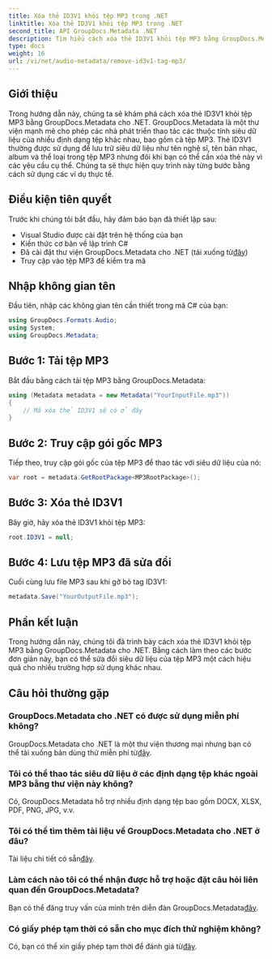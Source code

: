 ```yaml
---
title: Xóa thẻ ID3V1 khỏi tệp MP3 trong .NET
linktitle: Xóa thẻ ID3V1 khỏi tệp MP3 trong .NET
second_title: API GroupDocs.Metadata .NET
description: Tìm hiểu cách xóa thẻ ID3V1 khỏi tệp MP3 bằng GroupDocs.Metadata cho .NET. Hướng dẫn từng bước dễ dàng với các ví dụ thực tế.
type: docs
weight: 16
url: /vi/net/audio-metadata/remove-id3v1-tag-mp3/
---
```

## Giới thiệu
Trong hướng dẫn này, chúng ta sẽ khám phá cách xóa thẻ ID3V1 khỏi tệp MP3 bằng GroupDocs.Metadata cho .NET. GroupDocs.Metadata là một thư viện mạnh mẽ cho phép các nhà phát triển thao tác các thuộc tính siêu dữ liệu của nhiều định dạng tệp khác nhau, bao gồm cả tệp MP3. Thẻ ID3V1 thường được sử dụng để lưu trữ siêu dữ liệu như tên nghệ sĩ, tên bản nhạc, album và thể loại trong tệp MP3 nhưng đôi khi bạn có thể cần xóa thẻ này vì các yêu cầu cụ thể. Chúng ta sẽ thực hiện quy trình này từng bước bằng cách sử dụng các ví dụ thực tế.
## Điều kiện tiên quyết
Trước khi chúng tôi bắt đầu, hãy đảm bảo bạn đã thiết lập sau:
- Visual Studio được cài đặt trên hệ thống của bạn
- Kiến thức cơ bản về lập trình C#
-  Đã cài đặt thư viện GroupDocs.Metadata cho .NET (tải xuống từ[đây](https://releases.groupdocs.com/metadata/net/))
- Truy cập vào tệp MP3 để kiểm tra mã

## Nhập không gian tên
Đầu tiên, nhập các không gian tên cần thiết trong mã C# của bạn:
```csharp
using GroupDocs.Formats.Audio;
using System;
using GroupDocs.Metadata;
```
## Bước 1: Tải tệp MP3
Bắt đầu bằng cách tải tệp MP3 bằng GroupDocs.Metadata:
```csharp
using (Metadata metadata = new Metadata("YourInputFile.mp3"))
{
    // Mã xóa thẻ ID3V1 sẽ có ở đây
}
```
## Bước 2: Truy cập gói gốc MP3
Tiếp theo, truy cập gói gốc của tệp MP3 để thao tác với siêu dữ liệu của nó:
```csharp
var root = metadata.GetRootPackage<MP3RootPackage>();
```
## Bước 3: Xóa thẻ ID3V1
Bây giờ, hãy xóa thẻ ID3V1 khỏi tệp MP3:
```csharp
root.ID3V1 = null;
```
## Bước 4: Lưu tệp MP3 đã sửa đổi
Cuối cùng lưu file MP3 sau khi gỡ bỏ tag ID3V1:
```csharp
metadata.Save("YourOutputFile.mp3");
```

## Phần kết luận
Trong hướng dẫn này, chúng tôi đã trình bày cách xóa thẻ ID3V1 khỏi tệp MP3 bằng GroupDocs.Metadata cho .NET. Bằng cách làm theo các bước đơn giản này, bạn có thể sửa đổi siêu dữ liệu của tệp MP3 một cách hiệu quả cho nhiều trường hợp sử dụng khác nhau.

## Câu hỏi thường gặp
### GroupDocs.Metadata cho .NET có được sử dụng miễn phí không?
 GroupDocs.Metadata cho .NET là một thư viện thương mại nhưng bạn có thể tải xuống bản dùng thử miễn phí từ[đây](https://releases.groupdocs.com/).
### Tôi có thể thao tác siêu dữ liệu ở các định dạng tệp khác ngoài MP3 bằng thư viện này không?
Có, GroupDocs.Metadata hỗ trợ nhiều định dạng tệp bao gồm DOCX, XLSX, PDF, PNG, JPG, v.v.
### Tôi có thể tìm thêm tài liệu về GroupDocs.Metadata cho .NET ở đâu?
 Tài liệu chi tiết có sẵn[đây](https://reference.groupdocs.com/metadata/net/).
### Làm cách nào tôi có thể nhận được hỗ trợ hoặc đặt câu hỏi liên quan đến GroupDocs.Metadata?
 Bạn có thể đăng truy vấn của mình trên diễn đàn GroupDocs.Metadata[đây](https://forum.groupdocs.com/c/metadata/14).
### Có giấy phép tạm thời có sẵn cho mục đích thử nghiệm không?
 Có, bạn có thể xin giấy phép tạm thời để đánh giá từ[đây](https://purchase.groupdocs.com/temporary-license/).

